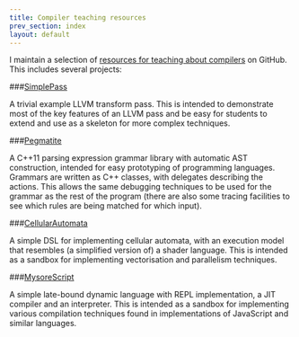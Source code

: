 ```yaml
---
title: Compiler teaching resources
prev_section: index
layout: default
---
```


I maintain a selection of [resources for teaching about
compilers](https://github.com/CompilerTeaching) on GitHub.  This includes
several projects:

###[SimplePass](https://github.com/CompilerTeaching/SimplePass)

A trivial example LLVM transform pass.  This is intended to demonstrate most of
the key features of an LLVM pass and be easy for students to extend and use as
a skeleton for more complex techniques.

###[Pegmatite](https://github.com/CompilerTeaching/Pegmatite)

A C++11 parsing expression grammar library with automatic AST construction,
intended for easy prototyping of programming languages.  Grammars are written
as C++ classes, with delegates describing the actions.  This allows the same
debugging techniques to be used for the grammar as the rest of the program
(there are also some tracing facilities to see which rules are being matched
for which input).  

###[CellularAutomata](https://github.com/CompilerTeaching/CellularAutomata)

A simple DSL for implementing cellular automata, with an execution model that resembles (a simplified version of) a shader language.  This is intended as a sandbox for implementing vectorisation and parallelism techniques.

###[MysoreScript](https://github.com/CompilerTeaching/MysoreScript)

A simple late-bound dynamic language with REPL implementation, a JIT compiler
and an interpreter.  This is intended as a sandbox for implementing various
compilation techniques found in implementations of JavaScript and similar languages.
